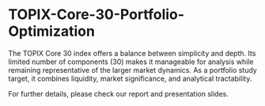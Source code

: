 # TOPIX-Core-30-Portfolio-Optimization
The TOPIX Core 30 index offers a balance between simplicity and depth. Its limited number of components (30) makes it manageable for analysis while remaining representative of the larger market dynamics. As a portfolio study target, it combines liquidity, market significance, and analytical tractability.

For further details, please check our report and presentation slides.
